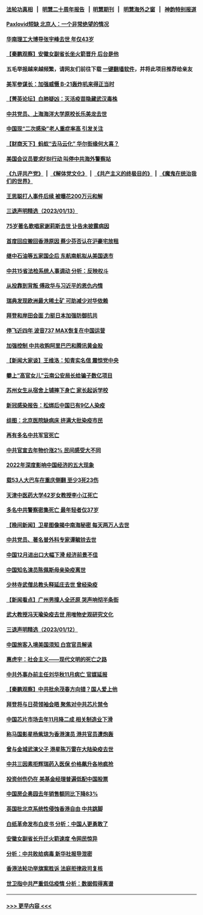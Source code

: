 #### [法轮功真相](https://github.com/gfw-breaker/truth/blob/master/README.md?t=0) &nbsp;&nbsp;|&nbsp;&nbsp; [明慧二十周年报告](https://github.com/gfw-breaker/mh-reports/blob/master/README.md?t=0) &nbsp;&nbsp;|&nbsp;&nbsp;[明慧期刊](https://github.com/gfw-breaker/mh-qikan) &nbsp;&nbsp;|&nbsp;&nbsp; [明慧海外之窗](https://github.com/gfw-breaker/mh-news/blob/master/README.md?t=0) &nbsp;&nbsp;|&nbsp;&nbsp; [神韵特别报道](https://github.com/gfw-breaker/mh-news/blob/master/shenyun.md?t=0)
#### [Paxlovid短缺 北京人：一个非常绝望的情况](../pages/nsc413/n13906440.md?t=01141243) 
#### [华南理工大博导张宇峰去世 年仅43岁](../pages/nsc413/n13906608.md?t=01141243) 
#### [【秦鹏观察】安徽女副省长坐火箭晋升 后台是他](../pages/nsc413/n13906578.md?t=01141243) 
#### 五毛举报越来越频繁，请网友们前往下载 [一键翻墙软件](https://github.com/gfw-breaker/ssr-accounts)，并将此项目推荐给亲友
#### [美军参谋长：加强威慑 B-21轰炸机来得正当时](../pages/nsc413/n13906555.md?t=01141243) 
#### [【菁英论坛】白肺疑凶：灭活疫苗隐藏武汉毒株](../pages/nsc413/n13906520.md?t=01141243) 
#### [中共党员、上海海洋大学原校长乐美龙去世](../pages/nsc413/n13906560.md?t=01141243) 
#### [中国现“二次感染”老人重症率高 引发关注](../pages/nsc413/n13906493.md?t=01141243) 
#### [【财商天下】蚂蚁“去马云化” 华尔街缘何大喜？](../pages/nsc413/n13906511.md?t=01141243) 
#### [美国会议员要求FBI行动 叫停中共海外警察站](../pages/nsc413/n13906485.md?t=01141243) 
#### [《九评共产党》](https://github.com/begood0513/9ping.md/blob/master/README.md) &nbsp;|&nbsp; [《解体党文化》](../../../../jtdwh.md/blob/master/README.md)  &nbsp;|&nbsp; [《共产主义的终极目的》](../../../../gczydzjmd.md/blob/master/README.md) &nbsp;|&nbsp; [《魔鬼在统治我们的世界》](../../../../mgztzwmdsj.md/blob/master/README.md) 
#### [王思聪打人事件后续 被曝花200万元和解](../pages/nsc413/n13906513.md?t=01141243) 
#### [三退声明精选（2023/01/13）](../pages/nsc413/n13906559.md?t=01141243) 
#### [75岁著名歌唱家谢莉斯去世 讣告未披露病因](../pages/nsc413/n13906509.md?t=01141243) 
#### [首度回应搬回香港原因 蔡少芬否认在沪豪宅放租](../pages/nsc413/n13906492.md?t=01141243) 
#### [继中石油等五家国企后 东航南航拟从美国退市](../pages/nsc413/n13906480.md?t=01141243) 
#### [中共15省法检系统人事调动 分析：反映权斗](../pages/nsc413/n13905726.md?t=01141243) 
#### [从投靠到背叛 傅政华与习近平的恩仇内情](../pages/nsc413/n13905220.md?t=01141243) 
#### [瑞典发现欧洲最大稀土矿 可助减少对华依赖](../pages/nsc413/n13906450.md?t=01141243) 
#### [拜登和岸田会面 力挺日本加强防御抗共](../pages/nsc413/n13906473.md?t=01141243) 
#### [停飞近四年 波音737 MAX恢复在中国运营](../pages/nsc413/n13906430.md?t=01141243) 
#### [加强控制 中共收购阿里巴巴和腾讯黄金股](../pages/nsc413/n13906441.md?t=01141243) 
#### [【新闻大家谈】王维洛：知青实名信 震惊党中央](../pages/nsc413/n13906386.md?t=01141243) 
#### [攀上“高官女儿”云南公安局长给骗子数亿项目](../pages/nsc413/n13906323.md?t=01141243) 
#### [苏州女生从宿舍上铺摔下身亡 家长起诉学校](../pages/nsc413/n13906246.md?t=01141243) 
#### [新冠感染报告：松绑后中国已有9亿人染疫](../pages/nsc413/n13906094.md?t=01141243) 
#### [组图：北京医院缺病床 挤满大批染疫市民](../pages/nsc413/n13906245.md?t=01141243) 
#### [再有多名中共军官死亡](../pages/nsc413/n13906204.md?t=01141243) 
#### [中共官宣去年物价涨2% 民间感受大不同](../pages/nsc413/n13906232.md?t=01141243) 
#### [2022年深度影响中国经济的五大现象](../pages/nsc413/n13906152.md?t=01141243) 
#### [载53人大巴车在重庆侧翻 至少3死23伤](../pages/nsc413/n13906240.md?t=01141243) 
#### [天津中医药大学42岁女教授李小江死亡](../pages/nsc413/n13906153.md?t=01141243) 
#### [多名中共警察密集死亡 最年轻者仅37岁](../pages/nsc413/n13906069.md?t=01141243) 
#### [【晚间新闻】卫星图像揭中南海秘密 每天两万人去世](../pages/nsc413/n13906115.md?t=01141243) 
#### [中共党员、著名普外科专家谭毓铨去世](../pages/nsc413/n13906097.md?t=01141243) 
#### [中国12月进出口大幅下滑 经济前景不佳](../pages/nsc413/n13906082.md?t=01141243) 
#### [中国知名演员陈佩斯母亲染疫离世](../pages/nsc413/n13905907.md?t=01141243) 
#### [少林寺武僧总教头释延庄去世 曾经染疫](../pages/nsc413/n13905998.md?t=01141243) 
#### [【新闻看点】广州男撞人全还原 哭声响彻半条街](../pages/nsc413/n13905824.md?t=01141243) 
#### [武大教授冯天瑜染疫去世 用唯物史观研究文化](../pages/nsc413/n13905798.md?t=01141243) 
#### [三退声明精选（2023/01/12）](../pages/nsc413/n13905953.md?t=01141243) 
#### [中国旅客入境美国须知 白宫官员解读](../pages/nsc413/n13905840.md?t=01141243) 
#### [惠虎宇：社会主义——现代文明的死亡之路](../pages/nsc413/n13904452.md?t=01141243) 
#### [中共外事办前主任刘华秋11月病亡 官媒延报](../pages/nsc413/n13905783.md?t=01141243) 
#### [【秦鹏观察】中共批余茂春方向错？国人爱上他](../pages/nsc413/n13905757.md?t=01141243) 
#### [拜登将与日荷领袖会晤 聚焦对中共芯片禁令](../pages/nsc413/n13905769.md?t=01141243) 
#### [中国芯片市场去年11月降二成 相关制造业下滑](../pages/nsc413/n13905682.md?t=01141243) 
#### [称马国影星杨紫琼为香港演员 港共官员遭炮轰](../pages/nsc413/n13905708.md?t=01141243) 
#### [曾与金城武演父子 港星陈万雷在大陆染疫去世](../pages/nsc413/n13905743.md?t=01141243) 
#### [中共三因素拒辉瑞药入医保 价格飙升各地疯抢](../pages/nsc413/n13905542.md?t=01141243) 
#### [投资创伤仍在 美基金经理普遍低配中国股票](../pages/nsc413/n13905691.md?t=01141243) 
#### [中国房企奥园去年销售额同比下降83%](../pages/nsc413/n13905697.md?t=01141243) 
#### [英国批北京系统性侵蚀香港自由 中共跳脚](../pages/nsc413/n13905687.md?t=01141243) 
#### [白纸革命发布白皮书 分析：中国人更勇敢了](../pages/nsc413/n13905653.md?t=01141243) 
#### [安徽女副省长升迁火箭速度 令网民惊异](../pages/nsc413/n13905674.md?t=01141243) 
#### [分析：中共败给病毒 新华社报导泄密](../pages/nsc413/n13905062.md?t=01141243) 
#### [香港法轮功举旗案胜诉 法庭拒律政司复核](../pages/nsc413/n13905668.md?t=01141243) 
#### [世卫指中共严重低估疫情 分析：数据假得离谱](../pages/nsc413/n13905345.md?t=01141243) 

----
#### [ >>> 更早内容 <<< ](../indexes/nsc413-earlier.md)
